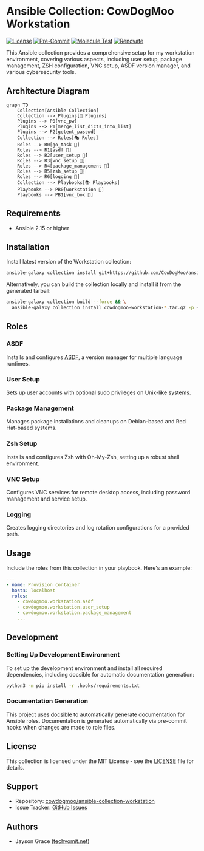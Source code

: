 # Ansible Collection: CowDogMoo Workstation

[![License](https://img.shields.io/github/license/CowDogMoo/ansible-collection-workstation?label=License&style=flat&color=blue&logo=github)](https://github.com/CowDogMoo/ansible-collection-workstation/blob/main/LICENSE)
[![Pre-Commit](https://github.com/CowDogMoo/ansible-collection-workstation/actions/workflows/pre-commit.yaml/badge.svg)](https://github.com/CowDogMoo/ansible-collection-workstation/actions/workflows/pre-commit.yaml)
[![Molecule Test](https://github.com/CowDogMoo/ansible-collection-workstation/actions/workflows/molecule.yaml/badge.svg)](https://github.com/CowDogMoo/ansible-collection-workstation/actions/workflows/molecule.yaml)
[![Renovate](https://github.com/CowDogMoo/ansible-collection-workstation/actions/workflows/renovate.yaml/badge.svg)](https://github.com/CowDogMoo/ansible-collection-workstation/actions/workflows/renovate.yaml)

This Ansible collection provides a comprehensive setup for my
workstation environment, covering various aspects, including user setup,
package management, ZSH configuration, VNC setup, ASDF version manager, and
various cybersecurity tools.

## Architecture Diagram

```mermaid
graph TD
    Collection[Ansible Collection]
    Collection --> Plugins[🔌 Plugins]
    Plugins --> P0[vnc_pw]
    Plugins --> P1[merge_list_dicts_into_list]
    Plugins --> P2[getent_passwd]
    Collection --> Roles[🎭 Roles]
    Roles --> R0[go_task 🧪]
    Roles --> R1[asdf 🧪]
    Roles --> R2[user_setup 🧪]
    Roles --> R3[vnc_setup 🧪]
    Roles --> R4[package_management 🧪]
    Roles --> R5[zsh_setup 🧪]
    Roles --> R6[logging 🧪]
    Collection --> Playbooks[📚 Playbooks]
    Playbooks --> PB0[workstation 🧪]
    Playbooks --> PB1[vnc_box 🧪]
```

## Requirements

- Ansible 2.15 or higher

## Installation

Install latest version of the Workstation collection:

```bash
ansible-galaxy collection install git+https://github.com/CowDogMoo/ansible-collection-workstation.git,main
```

Alternatively, you can build the collection locally and install it from
the generated tarball:

```bash
ansible-galaxy collection build --force && \
  ansible-galaxy collection install cowdogmoo-workstation-*.tar.gz -p ~/.ansible/collections --force --pre
```

## Roles

### ASDF

Installs and configures [ASDF](https://asdf-vm.com/), a version manager for
multiple language runtimes.

### User Setup

Sets up user accounts with optional sudo privileges on Unix-like systems.

### Package Management

Manages package installations and cleanups on Debian-based and Red Hat-based systems.

### Zsh Setup

Installs and configures Zsh with Oh-My-Zsh, setting up a robust shell environment.

### VNC Setup

Configures VNC services for remote desktop access, including password
management and service setup.

### Logging

Creates logging directories and log rotation configurations for a provided path.

## Usage

Include the roles from this collection in your playbook. Here's an example:

```yaml
---
- name: Provision container
  hosts: localhost
  roles:
    - cowdogmoo.workstation.asdf
    - cowdogmoo.workstation.user_setup
    - cowdogmoo.workstation.package_management
    ...
```

## Development

### Setting Up Development Environment

To set up the development environment and install all required dependencies,
including docsible for automatic documentation generation:

```bash
python3 -m pip install -r .hooks/requirements.txt
```

### Documentation Generation

This project uses [docsible](https://github.com/docsible/docsible) to automatically
generate documentation for Ansible roles. Documentation is generated automatically
via pre-commit hooks when changes are made to role files.

## License

This collection is licensed under the MIT License - see the [LICENSE](LICENSE)
file for details.

## Support

- Repository: [cowdogmoo/ansible-collection-workstation](http://github.com/CowDogMoo/ansible-collection-workstation)
- Issue Tracker: [GitHub Issues](https://github.com/CowDogMoo/ansible-collection-workstation/issues)

## Authors

- Jayson Grace ([techvomit.net](https://techvomit.net))
